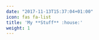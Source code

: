 ```yaml
---
date: "2017-11-13T15:37:04+01:00"
icon: fas fa-list
title: 'My **Stuff** :house:'
weight: 1
---
```

